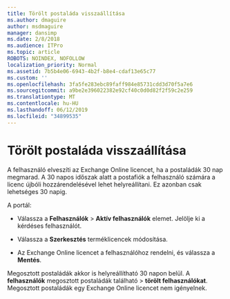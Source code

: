 ```yaml
---
title: Törölt postaláda visszaállítása
ms.author: dmaguire
author: msdmaguire
manager: dansimp
ms.date: 2/8/2018
ms.audience: ITPro
ms.topic: article
ROBOTS: NOINDEX, NOFOLLOW
localization_priority: Normal
ms.assetid: 7b5b4e06-6943-4b2f-b8e4-cdaf13e65c77
ms.custom: ''
ms.openlocfilehash: 3fa5fe283ebc89faff984e85731cdd3d70f5a7e6
ms.sourcegitcommit: a9be2e396022382e92cf40c0d0d82f2f59c2e259
ms.translationtype: MT
ms.contentlocale: hu-HU
ms.lasthandoff: 06/12/2019
ms.locfileid: "34899535"
---
```

# <a name="restore-a-deleted-mailbox"></a>Törölt postaláda visszaállítása

A felhasználó elveszíti az Exchange Online licencet, ha a postaládák 30 nap megmarad. A 30 napos időszak alatt a postafiók a felhasználó számára a licenc újbóli hozzárendelésével lehet helyreállítani. Ez azonban csak lehetséges 30 napig.
  
A portál:
  
- Válassza a **Felhasználók** \> **Aktív felhasználók** elemet. Jelölje ki a kérdéses felhasználót.

- Válassza a **Szerkesztés** terméklicencek módosítása.

- Az Exchange Online licencet a felhasználóhoz rendelni, és válassza a **Mentés**.

Megosztott postaládák akkor is helyreállítható 30 napon belül. A **felhasználók** megosztott postaládák található \> **törölt felhasználókat**. Megosztott postaládák egy Exchange Online licencet nem igényelnek.
  